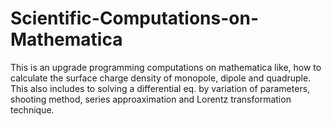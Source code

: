 # Scientific-Computations-on-Mathematica
This is an upgrade programming computations on mathematica like, how to calculate the surface charge density of monopole, dipole and quadruple. This also includes to solving a differential eq. by variation of parameters, shooting method, series approaximation and Lorentz transformation technique.
